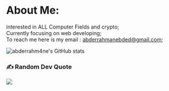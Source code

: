 # About Me: 
interested in ALL Computer Fields and crypto;<br>Currently focusing on web developing;<br>To reach me here is my email : abderrahmanebded@gmail.com;



![abderrahm4ne's GitHub stats](https://github-readme-stats.vercel.app/api?username=abderrahm4ne&show_icons=true&theme=transparent)


### ✍️ Random Dev Quote
![](https://quotes-github-readme.vercel.app/api?type=horizontal&theme=dark)

<!-- Proudly created with GPRM ( https://gprm.itsvg.in ) -->
